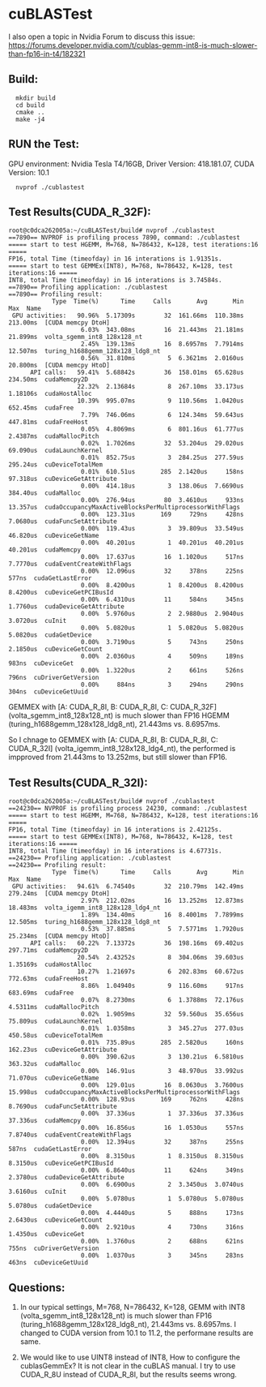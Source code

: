 # cuBLASTest

I also open a topic in Nvidia Forum to discuss this issue: https://forums.developer.nvidia.com/t/cublas-gemm-int8-is-much-slower-than-fp16-in-t4/182321

## Build:
```
  mkdir build
  cd build
  cmake ..
  make -j4
```

## RUN the Test:

GPU environment: Nvidia Tesla T4/16GB, Driver Version: 418.181.07, CUDA Version: 10.1

```
  nvprof ./cublastest
```

## Test Results(CUDA_R_32F):
```
root@c0dca262005a:~/cuBLASTest/build# nvprof ./cublastest
==7890== NVPROF is profiling process 7890, command: ./cublastest
===== start to test HGEMM, M=768, N=786432, K=128, test iterations:16 =====
FP16, total Time (timeofday) in 16 interations is 1.91351s.
===== start to test GEMMEx(INT8), M=768, N=786432, K=128, test iterations:16 =====
INT8, total Time (timeofday) in 16 interations is 3.74584s.
==7890== Profiling application: ./cublastest
==7890== Profiling result:
            Type  Time(%)      Time     Calls       Avg       Min       Max  Name
 GPU activities:   90.96%  5.17309s        32  161.66ms  110.38ms  213.00ms  [CUDA memcpy DtoH]
                    6.03%  343.08ms        16  21.443ms  21.181ms  21.899ms  volta_sgemm_int8_128x128_nt
                    2.45%  139.13ms        16  8.6957ms  7.7914ms  12.507ms  turing_h1688gemm_128x128_ldg8_nt
                    0.56%  31.810ms         5  6.3621ms  2.0160us  20.800ms  [CUDA memcpy HtoD]
      API calls:   59.41%  5.68842s        36  158.01ms  65.628us  234.50ms  cudaMemcpy2D
                   22.32%  2.13684s         8  267.10ms  33.173us  1.18106s  cudaHostAlloc
                   10.39%  995.07ms         9  110.56ms  1.0420us  652.45ms  cudaFree
                    7.79%  746.06ms         6  124.34ms  59.643us  447.81ms  cudaFreeHost
                    0.05%  4.8069ms         6  801.16us  61.777us  2.4387ms  cudaMallocPitch
                    0.02%  1.7026ms        32  53.204us  29.020us  69.090us  cudaLaunchKernel
                    0.01%  852.75us         3  284.25us  277.59us  295.24us  cuDeviceTotalMem
                    0.01%  610.51us       285  2.1420us     158ns  97.318us  cuDeviceGetAttribute
                    0.00%  414.18us         3  138.06us  7.6690us  384.40us  cudaMalloc
                    0.00%  276.94us        80  3.4610us     933ns  13.357us  cudaOccupancyMaxActiveBlocksPerMultiprocessorWithFlags
                    0.00%  123.31us       169     729ns     428ns  7.0680us  cudaFuncSetAttribute
                    0.00%  119.43us         3  39.809us  33.549us  46.820us  cuDeviceGetName
                    0.00%  40.201us         1  40.201us  40.201us  40.201us  cudaMemcpy
                    0.00%  17.637us        16  1.1020us     517ns  7.7770us  cudaEventCreateWithFlags
                    0.00%  12.096us        32     378ns     225ns     577ns  cudaGetLastError
                    0.00%  8.4200us         1  8.4200us  8.4200us  8.4200us  cuDeviceGetPCIBusId
                    0.00%  6.4310us        11     584ns     345ns  1.7760us  cudaDeviceGetAttribute
                    0.00%  5.9760us         2  2.9880us  2.9040us  3.0720us  cuInit
                    0.00%  5.0820us         1  5.0820us  5.0820us  5.0820us  cudaGetDevice
                    0.00%  3.7190us         5     743ns     250ns  2.1850us  cuDeviceGetCount
                    0.00%  2.0360us         4     509ns     189ns     983ns  cuDeviceGet
                    0.00%  1.3220us         2     661ns     526ns     796ns  cuDriverGetVersion
                    0.00%     884ns         3     294ns     290ns     304ns  cuDeviceGetUuid
```

 GEMMEX with [A: CUDA_R_8I, B: CUDA_R_8I, C: CUDA_R_32F] (volta_sgemm_int8_128x128_nt) is much slower than FP16 HGEMM (turing_h1688gemm_128x128_ldg8_nt), 21.443ms vs. 8.6957ms.

 So I chnage to  GEMMEX with [A: CUDA_R_8I, B: CUDA_R_8I, C: CUDA_R_32I] (volta_igemm_int8_128x128_ldg4_nt), the performed is impproved from 21.443ms to 13.252ms, but still slower than FP16.

## Test Results(CUDA_R_32I):
```
root@c0dca262005a:~/cuBLASTest/build# nvprof ./cublastest
==24230== NVPROF is profiling process 24230, command: ./cublastest
===== start to test HGEMM, M=768, N=786432, K=128, test iterations:16 =====
FP16, total Time (timeofday) in 16 interations is 2.42125s.
===== start to test GEMMEx(INT8), M=768, N=786432, K=128, test iterations:16 =====
INT8, total Time (timeofday) in 16 interations is 4.67731s.
==24230== Profiling application: ./cublastest
==24230== Profiling result:
            Type  Time(%)      Time     Calls       Avg       Min       Max  Name
 GPU activities:   94.61%  6.74540s        32  210.79ms  142.49ms  279.24ms  [CUDA memcpy DtoH]
                    2.97%  212.02ms        16  13.252ms  12.873ms  18.483ms  volta_igemm_int8_128x128_ldg4_nt
                    1.89%  134.40ms        16  8.4001ms  7.7899ms  12.505ms  turing_h1688gemm_128x128_ldg8_nt
                    0.53%  37.885ms         5  7.5771ms  1.7920us  25.234ms  [CUDA memcpy HtoD]
      API calls:   60.22%  7.13372s        36  198.16ms  69.402us  297.71ms  cudaMemcpy2D
                   20.54%  2.43252s         8  304.06ms  39.603us  1.35169s  cudaHostAlloc
                   10.27%  1.21697s         6  202.83ms  60.672us  772.63ms  cudaFreeHost
                    8.86%  1.04940s         9  116.60ms     917ns  683.69ms  cudaFree
                    0.07%  8.2730ms         6  1.3788ms  72.176us  4.5311ms  cudaMallocPitch
                    0.02%  1.9059ms        32  59.560us  35.656us  75.809us  cudaLaunchKernel
                    0.01%  1.0358ms         3  345.27us  277.03us  450.58us  cuDeviceTotalMem
                    0.01%  735.89us       285  2.5820us     160ns  162.23us  cuDeviceGetAttribute
                    0.00%  390.62us         3  130.21us  6.5810us  363.32us  cudaMalloc
                    0.00%  146.91us         3  48.970us  33.992us  71.070us  cuDeviceGetName
                    0.00%  129.01us        16  8.0630us  3.7600us  15.998us  cudaOccupancyMaxActiveBlocksPerMultiprocessorWithFlags
                    0.00%  128.93us       169     762ns     428ns  8.7690us  cudaFuncSetAttribute
                    0.00%  37.336us         1  37.336us  37.336us  37.336us  cudaMemcpy
                    0.00%  16.856us        16  1.0530us     557ns  7.8740us  cudaEventCreateWithFlags
                    0.00%  12.394us        32     387ns     255ns     587ns  cudaGetLastError
                    0.00%  8.3150us         1  8.3150us  8.3150us  8.3150us  cuDeviceGetPCIBusId
                    0.00%  6.8640us        11     624ns     349ns  2.3780us  cudaDeviceGetAttribute
                    0.00%  6.6900us         2  3.3450us  3.0740us  3.6160us  cuInit
                    0.00%  5.0780us         1  5.0780us  5.0780us  5.0780us  cudaGetDevice
                    0.00%  4.4440us         5     888ns     173ns  2.6430us  cuDeviceGetCount
                    0.00%  2.9210us         4     730ns     316ns  1.4350us  cuDeviceGet
                    0.00%  1.3760us         2     688ns     621ns     755ns  cuDriverGetVersion
                    0.00%  1.0370us         3     345ns     283ns     463ns  cuDeviceGetUuid
```

## Questions:

1. In our typical settings, M=768, N=786432, K=128, GEMM with INT8 (volta_sgemm_int8_128x128_nt) is much slower than FP16 (turing_h1688gemm_128x128_ldg8_nt), 21.443ms vs. 8.6957ms. I changed to CUDA version from 10.1 to 11.2, the performane results are same.

2. We would like to use UINT8 instead of INT8, How to configure the cublasGemmEx? It is not clear in the cuBLAS manual. I try to use CUDA_R_8U instead of CUDA_R_8I, but the results seems wrong.
